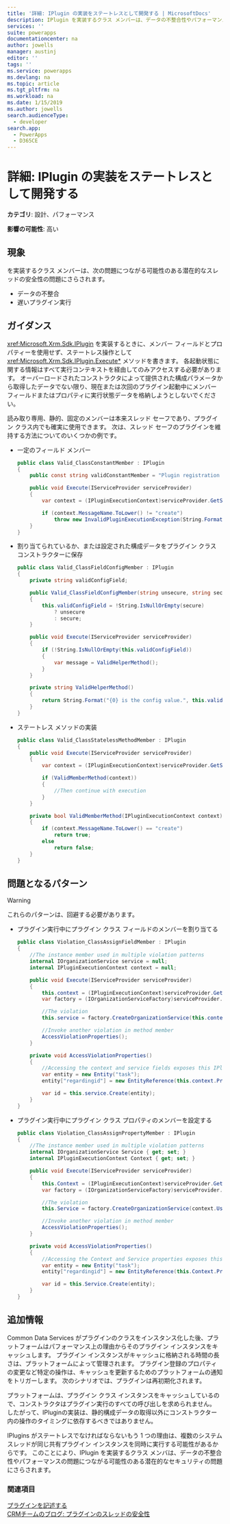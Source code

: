 ```yaml
---
title: '詳細: IPlugin の実装をステートレスとして開発する | MicrosoftDocs'
description: IPlugin を実装するクラス メンバーは、データの不整合性やパフォーマンスの問題につながる可能性のある潜在的なスレッドの安全性の問題にさらされます。
services: ''
suite: powerapps
documentationcenter: na
author: jowells
manager: austinj
editor: ''
tags: ''
ms.service: powerapps
ms.devlang: na
ms.topic: article
ms.tgt_pltfrm: na
ms.workload: na
ms.date: 1/15/2019
ms.author: jowells
search.audienceType:
  - developer
search.app:
  - PowerApps
  - D365CE
---
```

# <a name="develop-iplugin-implementations-as-stateless"></a>詳細: IPlugin の実装をステートレスとして開発する

**カテゴリ**: 設計、パフォーマンス

**影響の可能性**: 高い

<a name='symptoms'></a>

## <a name="symptoms"></a>現象

<xref href="Microsoft.Xrm.Sdk.IPlugin?text=IPlugin interface" /> を実装するクラス メンバーは、次の問題につながる可能性のある潜在的なスレッドの安全性の問題にさらされます。

- データの不整合
- 遅いプラグイン実行

<a name='guidance'></a>

## <a name="guidance"></a>ガイダンス

<xref:Microsoft.Xrm.Sdk.IPlugin> を実装するときに、メンバー フィールドとプロパティーを使用せず、ステートレス操作として <xref:Microsoft.Xrm.Sdk.IPlugin.Execute*> メソッドを書きます。  各起動状態に関する情報はすべて実行コンテキストを経由してのみアクセスする必要があります。  オーバーロードされたコンストラクタによって提供された構成パラメータから取得したデータでない限り、現在または次回のプラグイン起動中にメンバー フィールドまたはプロパティに実行状態データを格納しようとしないでください。

読み取り専用、静的、固定のメンバーは本来スレッド セーフであり、プラグイン クラス内でも確実に使用できます。 次は、スレッド セーフのプラグインを維持する方法についてのいくつかの例です。

- 一定のフィールド メンバー

    ```csharp
    public class Valid_ClassConstantMember : IPlugin
    {
        public const string validConstantMember = "Plugin registration not valid for {0} message.";

        public void Execute(IServiceProvider serviceProvider)
        {
            var context = (IPluginExecutionContext)serviceProvider.GetService(typeof(IPluginExecutionContext));

            if (context.MessageName.ToLower() != "create")
                throw new InvalidPluginExecutionException(String.Format(Valid_ClassConstantMember.validConstantMember, context.MessageName));
        }
    }
    ```

- 割り当てられているか、または設定された構成データをプラグイン クラス コンストラクターに保存
    ```csharp
    public class Valid_ClassFieldConfigMember : IPlugin
    {
        private string validConfigField;

        public Valid_ClassFieldConfigMember(string unsecure, string secure)
        {
            this.validConfigField = !String.IsNullOrEmpty(secure)
                ? unsecure
                : secure;
        }

        public void Execute(IServiceProvider serviceProvider)
        {
            if (!String.IsNullOrEmpty(this.validConfigField))
            {
                var message = ValidHelperMethod();
            }
        }

        private string ValidHelperMethod()
        {
            return String.Format("{0} is the config value.", this.validConfigField);
        }
    }
    ```

- ステートレス メソッドの実装

    ```csharp
    public class Valid_ClassStatelessMethodMember : IPlugin
    {
        public void Execute(IServiceProvider serviceProvider)
        {
            var context = (IPluginExecutionContext)serviceProvider.GetService(typeof(IPluginExecutionContext));
    
            if (ValidMemberMethod(context))
            {
                //Then continue with execution
            }
        }
    
        private bool ValidMemberMethod(IPluginExecutionContext context)
        {
            if (context.MessageName.ToLower() == "create")
                return true;
            else
                return false;
        }
    }
    ```

<a name='problem'></a>

## <a name="problematic-patterns"></a>問題となるパターン

> [!WARNING]
> これらのパターンは、回避する必要があります。

- プラグイン実行中にプラグイン クラス フィールドのメンバーを割り当てる
 
    ```csharp
    public class Violation_ClassAssignFieldMember : IPlugin
    {
        //The instance member used in multiple violation patterns
        internal IOrganizationService service = null;
        internal IPluginExecutionContext context = null;
    
        public void Execute(IServiceProvider serviceProvider)
        {
            this.context = (IPluginExecutionContext)serviceProvider.GetService(typeof(IPluginExecutionContext));
            var factory = (IOrganizationServiceFactory)serviceProvider.GetService(typeof(IOrganizationServiceFactory));
    
            //The violation
            this.service = factory.CreateOrganizationService(this.context.UserId);
    
            //Invoke another violation in method member
            AccessViolationProperties();
        }
    
        private void AccessViolationProperties()
        {
            //Accessing the context and service fields exposes this IPlugin implementation to thread-safety issues
            var entity = new Entity("task");
            entity["regardingid"] = new EntityReference(this.context.PrimaryEntityName, this.context.PrimaryEntityId);
    
            var id = this.service.Create(entity);
        }
    }
    ```

- プラグイン実行中にプラグイン クラス プロパティのメンバーを設定する

    ```csharp
    public class Violation_ClassAssignPropertyMember : IPlugin
    {
        //The instance member used in multiple violation patterns
        internal IOrganizationService Service { get; set; }
        internal IPluginExecutionContext Context { get; set; }
    
        public void Execute(IServiceProvider serviceProvider)
        {
            this.Context = (IPluginExecutionContext)serviceProvider.GetService(typeof(IPluginExecutionContext));
            var factory = (IOrganizationServiceFactory)serviceProvider.GetService(typeof(IOrganizationServiceFactory));
    
            //The violation
            this.Service = factory.CreateOrganizationService(context.UserId);
    
            //Invoke another violation in method member
            AccessViolationProperties();
        }
    
        private void AccessViolationProperties()
        {
            //Accessing the Context and Service properties exposes this IPlugin implementation to thread-safety issues
            var entity = new Entity("task");
            entity["regardingid"] = new EntityReference(this.Context.PrimaryEntityName, this.Context.PrimaryEntityId);
    
            var id = this.Service.Create(entity);
        }
    }
    ```

<a name='additional'></a>

## <a name="additional-information"></a>追加情報

Common Data Services がプラグインのクラスをインスタンス化した後、プラットフォームはパフォーマンス上の理由からそのプラグイン インスタンスをキャッシュします。 プラグイン インスタンスがキャッシュに格納される時間の長さは、プラットフォームによって管理されます。  プラグイン登録のプロパティの変更など特定の操作は、キャッシュを更新するためのプラットフォームの通知をトリガーします。  次のシナリオでは、プラグインは再初期化されます。

プラットフォームは、プラグイン クラス インスタンスをキャッシュしているので、コンストラクタはプラグイン実行のすべての呼び出しを求められません。  したがって、IPluginの実装は、静的構成データの取得以外にコンストラクター内の操作のタイミングに依存するべきではありません。 

IPlugins がステートレスでなければならないもう 1 つの理由は、複数のシステム スレッドが同じ共有プラグイン インスタンスを同時に実行する可能性があるからです。  このことにより、IPlugin を実装するクラス メンバは、データの不整合性やパフォーマンスの問題につながる可能性のある潜在的なセキュリティの問題にさらされます。

<a name='seealso'></a>

### <a name="see-also"></a>関連項目

[プラグインを記述する](../../write-plug-in.md)<br />
[CRMチームのブログ: プラグインのスレッドの安全性](http://blogs.msdn.com/b/crm/archive/2008/11/18/member-static-variable-and-thread-safety-in-plug-in-for-crm-4-0.aspx)<br />